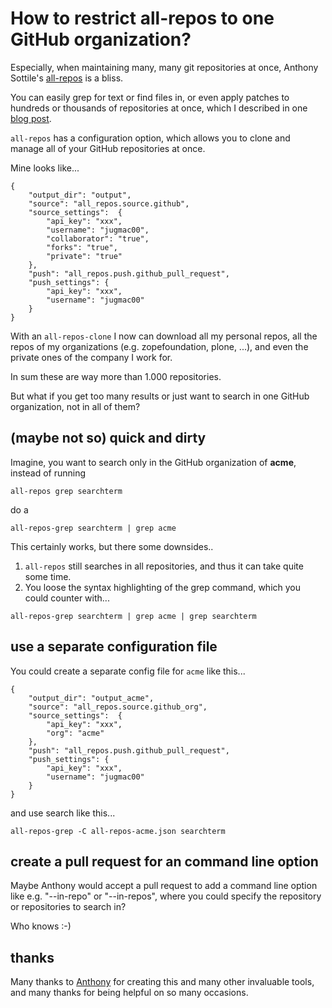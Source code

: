 # How to restrict all-repos to one GitHub organization?

Especially, when maintaining many, many git repositories at once, Anthony Sottile's [all-repos](https://github.com/asottile/all-repos) is a bliss.

You can easily grep for text or find files in, or even apply patches to hundreds or thousands of repositories at once,
which I described in one [blog post](https://jugmac00.github.io/blog/how-to-create-hundreds-of-pull-requests-with-a-single-command/).

`all-repos` has a configuration option, which allows you to clone and manage all of your GitHub repositories at once.

Mine looks like...

```
{
    "output_dir": "output",
    "source": "all_repos.source.github",
    "source_settings":  {
        "api_key": "xxx",
        "username": "jugmac00",
        "collaborator": "true",
        "forks": "true",
        "private": "true"
    },
    "push": "all_repos.push.github_pull_request",
    "push_settings": {
        "api_key": "xxx",
        "username": "jugmac00"
    }
}
```

With an `all-repos-clone` I now can download all my personal repos, all the repos of my organizations (e.g. zopefoundation, plone, ...),
and even the private ones of the company I work for.

In sum these are way more than 1.000 repositories.

But what if you get too many results or just want to search in one GitHub organization, not in all of them?

## (maybe not so) quick and dirty

Imagine, you want to search only in the GitHub organization of **acme**, instead of running

```
all-repos grep searchterm
```

do a

```
all-repos-grep searchterm | grep acme
```

This certainly works, but there some downsides..

1. `all-repos` still searches in all repositories, and thus it can take quite some time.
2. You loose the syntax highlighting of the grep command, which you could counter with...

```
all-repos-grep searchterm | grep acme | grep searchterm
```

## use a separate configuration file

You could create a separate config file for `acme` like this...

```
{
    "output_dir": "output_acme",
    "source": "all_repos.source.github_org",
    "source_settings":  {
        "api_key": "xxx",
        "org": "acme"
    },
    "push": "all_repos.push.github_pull_request",
    "push_settings": {
        "api_key": "xxx",
        "username": "jugmac00"
    }
}
```

and use search like this...

```
all-repos-grep -C all-repos-acme.json searchterm
```

## create a pull request for an command line option

Maybe Anthony would accept a pull request to add a command line option like e.g. "--in-repo" or "--in-repos",
where you could specify the repository or repositories to search in?

Who knows :-)


## thanks

Many thanks to [Anthony](https://twitter.com/codewithanthony) for creating this and many other invaluable tools,
and many thanks for being helpful on so many occasions.
